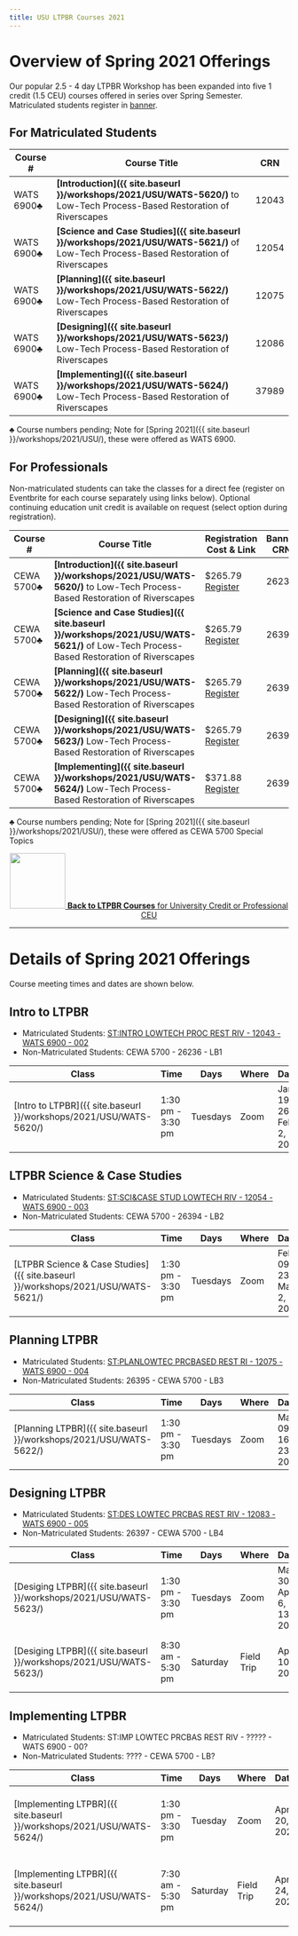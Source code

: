 ```yaml
---
title: USU LTPBR Courses 2021
---
```


# Overview of Spring 2021 Offerings

Our popular 2.5 - 4 day LTPBR Workshop has been expanded into five 1 credit (1.5 CEU) courses offered in series over Spring Semester.  Matriculated students register in [banner](http://banner.usu.edu).

## For Matriculated Students

| Course # |  Course Title | CRN     |
|--------------------------------------------------------------------------------------------------------------------------------------------------------------|---|---|
| WATS 6900♣|  **[Introduction]({{ site.baseurl }}/workshops/2021/USU/WATS-5620/)** to Low-Tech Process-Based Restoration of Riverscapes | 12043     |
| WATS 6900♣| **[Science and Case Studies]({{ site.baseurl }}/workshops/2021/USU/WATS-5621/)** of Low-Tech Process-Based Restoration of Riverscapes | 12054    |
| WATS 6900♣| **[Planning]({{ site.baseurl }}/workshops/2021/USU/WATS-5622/)** Low-Tech Process-Based Restoration of Riverscapes | 12075   |
| WATS 6900♣| **[Designing]({{ site.baseurl }}/workshops/2021/USU/WATS-5623/)** Low-Tech Process-Based Restoration of Riverscapes | 12086     |
| WATS 6900♣| **[Implementing]({{ site.baseurl }}/workshops/2021/USU/WATS-5624/)** Low-Tech Process-Based Restoration of Riverscapes | 37989   |

♣ Course numbers pending; Note for [Spring 2021]({{ site.baseurl }}/workshops/2021/USU/), these were offered as WATS 6900. 

## For Professionals

Non-matriculated students can take the classes for a direct fee (register on Eventbrite for each course separately using links below). Optional continuing education unit credit is available on request (select option during registration). 

| Course # |  Course Title | Registration Cost & Link | Banner CRN |
|--------------------------------------------------------------------------------------------------------------------------------------------------------------|---|---|---|
| CEWA 5700♣|  **[Introduction]({{ site.baseurl }}/workshops/2021/USU/WATS-5620/)** to Low-Tech Process-Based Restoration of Riverscapes | $265.79 [Register](https://www.eventbrite.com/e/intro-to-low-tech-process-based-restoration-of-riverscapes-course-tickets-134050363245) | 26236     |
| CEWA 5700♣| **[Science and Case Studies]({{ site.baseurl }}/workshops/2021/USU/WATS-5621/)** of Low-Tech Process-Based Restoration of Riverscapes | $265.79 [Register](https://www.eventbrite.com/e/science-case-studies-of-low-tech-process-based-restoration-of-riverscapes-tickets-136330517247) | 26394    |
| CEWA 5700♣| **[Planning]({{ site.baseurl }}/workshops/2021/USU/WATS-5622/)** Low-Tech Process-Based Restoration of Riverscapes | $265.79 [Register](https://www.eventbrite.com/e/planning-low-tech-process-based-restoration-of-riverscapes-tickets-136321217431) | 26395   |
| CEWA 5700♣| **[Designing]({{ site.baseurl }}/workshops/2021/USU/WATS-5623/)** Low-Tech Process-Based Restoration of Riverscapes | $265.79 [Register](https://www.eventbrite.com/e/designing-low-tech-process-based-restoration-of-riverscapes-tickets-136334970567) | 26397     |
| CEWA 5700♣| **[Implementing]({{ site.baseurl }}/workshops/2021/USU/WATS-5624/)** Low-Tech Process-Based Restoration of Riverscapes | $371.88 [Register](https://www.eventbrite.com/e/implementing-low-tech-process-based-restoration-of-riverscapes-tickets-136337207257) | 26398 |

♣ Course numbers pending; Note for [Spring 2021]({{ site.baseurl }}/workshops/2021/USU/), these were offered as  CEWA 5700 Special Topics 
<div align="center">
<a class=" button hollow" href="{{ site.baseurl }}/workshops/uni"><img width="100" src="{{ site.baseurl }}/assets/images/sponsors/USU.png">  <b> Back to  LTPBR Courses</b>  for University Credit or Professional CEU  <i class="fa fa-chevron-circle-left" aria-hidden="true"></i>
  </a>
</div>

-------
# Details of Spring 2021 Offerings

Course meeting times and dates are shown below. 

## Intro to LTPBR
- Matriculated Students: [ST:INTRO LOWTECH PROC REST RIV - 12043 - WATS 6900 - 002](https://ssb.banner.usu.edu/zprod/bwckschd.p_disp_detail_sched?term_in=202120&crn_in=12043)
- Non-Matriculated Students: CEWA 5700 - 26236 - LB1 

| Class                                                        | Time              | Days     | Where | Dates                     | Instructors                                                  |
| ------------------------------------------------------------ | ----------------- | -------- | ----- | ------------------------- | ------------------------------------------------------------ |
| [Intro to LTPBR]({{ site.baseurl }}/workshops/2021/USU/WATS-5620/) | 1:30 pm - 3:30 pm | Tuesdays | Zoom  | Jan 19, 26 & Feb 2,  2021 | [Joseph Michael Wheaton (P), Stephen Nicholas Bennett, Nicolaas W Bouwes, Scott M Shahverdian]({{ site.baseurl }}//workshops/2020/SGI/#instruction-team) |


## LTPBR Science & Case Studies
- Matriculated Students: [ST:SCI&CASE STUD LOWTECH RIV - 12054 - WATS 6900 - 003](https://ssb.banner.usu.edu/zprod/bwckschd.p_disp_detail_sched?term_in=202120&crn_in=12054)
- Non-Matriculated Students: CEWA 5700 - 26394 - LB2 




| Class                                                        | Time              | Days     | Where | Dates                    | Instructors                                                  |
| ------------------------------------------------------------ | ----------------- | -------- | ----- | ------------------------ | ------------------------------------------------------------ |
| [LTPBR Science & Case Studies]({{ site.baseurl }}/workshops/2021/USU/WATS-5621/) | 1:30 pm - 3:30 pm | Tuesdays | Zoom  | Feb 09, 23 & Mar 2, 2021 | [Nicolaas W Bouwes (P), Stephen Nicholas Bennett, Joseph Michael Wheaton]({{ site.baseurl }}//workshops/2020/SGI/#instruction-team) |


## Planning LTPBR 
- Matriculated Students: [ST:PLANLOWTEC PRCBASED REST RI - 12075 - WATS 6900 - 004](https://ssb.banner.usu.edu/zprod/bwckschd.p_disp_detail_sched?term_in=202120&crn_in=12075)
- Non-Matriculated Students: 26395 - CEWA 5700 - LB3





| Class                                                        | Time              | Days     | Where | Dates                  | Instructors                                                  |
| ------------------------------------------------------------ | ----------------- | -------- | ----- | ---------------------- | ------------------------------------------------------------ |
| [Planning LTPBR]({{ site.baseurl }}/workshops/2021/USU/WATS-5622/) | 1:30 pm - 3:30 pm | Tuesdays | Zoom  | Mar 09, 16, & 23, 2021 | [Joseph Michael Wheaton (P), Stephen Nicholas Bennett]({{ site.baseurl }}//workshops/2020/SGI/#instruction-team) |


## Designing LTPBR 
- Matriculated Students: [ST:DES LOWTEC PRCBAS REST RIV - 12083 - WATS 6900 - 005](https://ssb.banner.usu.edu/zprod/bwckschd.p_disp_detail_sched?term_in=202120&crn_in=12083)
- Non-Matriculated Students: 26397 - CEWA 5700 - LB4



| Class                                                        | Time              | Days     | Where      | Dates                     | Instructors                                                  |
| ------------------------------------------------------------ | ----------------- | -------- | ---------- | ------------------------- | ------------------------------------------------------------ |
| [Desiging LTPBR]({{ site.baseurl }}/workshops/2021/USU/WATS-5623/) | 1:30 pm - 3:30 pm | Tuesdays | Zoom       | Mar 30, Apr 6, & 13, 2021 | [Joseph Michael Wheaton (P), Stephen Nicholas Bennett, Scott M Shahverdian]({{ site.baseurl }}//workshops/2020/SGI/#instruction-team) |
| [Desiging LTPBR]({{ site.baseurl }}/workshops/2021/USU/WATS-5623/) | 8:30 am - 5:30 pm | Saturday | Field Trip | Apr 10, 2021              | [Joseph Michael Wheaton (P), Stephen Nicholas Bennett, Scott M Shahverdian]({{ site.baseurl }}//workshops/2020/SGI/#instruction-team) |




## Implementing LTPBR 
- Matriculated Students: ST:IMP LOWTEC PRCBAS REST RIV - ????? - WATS 6900 - 00?
- Non-Matriculated Students: ???? - CEWA 5700 - LB?



| Class                                                        | Time              | Days     | Where      | Dates        | Instructors                                                  |
| ------------------------------------------------------------ | ----------------- | -------- | ---------- | ------------ | ------------------------------------------------------------ |
| [Implementing LTPBR]({{ site.baseurl }}/workshops/2021/USU/WATS-5624/) | 1:30 pm - 3:30 pm | Tuesday  | Zoom       | Apr 20, 2021 | [Scott M Shahverdian (P), Joseph Michael Wheaton, Stephen Nicholas Bennett, Nicolaas W Bouwes]({{ site.baseurl }}//workshops/2020/SGI/#instruction-team) |
| [Implementing LTPBR]({{ site.baseurl }}/workshops/2021/USU/WATS-5624/) | 7:30 am - 5:30 pm | Saturday | Field Trip | Apr 24, 2021 | [Scott M Shahverdian (P), Joseph Michael Wheaton, Stephen Nicholas Bennett, Nicolaas W Bouwes]({{ site.baseurl }}//workshops/2020/SGI/#instruction-team) |

